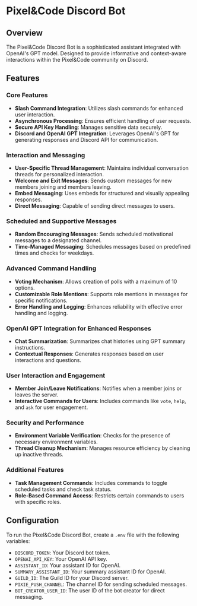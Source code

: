 # Pixel&Code Discord Bot

## Overview
The Pixel&Code Discord Bot is a sophisticated assistant integrated with OpenAI's GPT model. Designed to provide informative and context-aware interactions within the Pixel&Code community on Discord.

## Features

### Core Features
- **Slash Command Integration**: Utilizes slash commands for enhanced user interaction.
- **Asynchronous Processing**: Ensures efficient handling of user requests.
- **Secure API Key Handling**: Manages sensitive data securely.
- **Discord and OpenAI GPT Integration**: Leverages OpenAI's GPT for generating responses and Discord API for communication.

### Interaction and Messaging
- **User-Specific Thread Management**: Maintains individual conversation threads for personalized interaction.
- **Welcome and Exit Messages**: Sends custom messages for new members joining and members leaving.
- **Embed Messaging**: Uses embeds for structured and visually appealing responses.
- **Direct Messaging**: Capable of sending direct messages to users.

### Scheduled and Supportive Messages
- **Random Encouraging Messages**: Sends scheduled motivational messages to a designated channel.
- **Time-Managed Messaging**: Schedules messages based on predefined times and checks for weekdays.

### Advanced Command Handling
- **Voting Mechanism**: Allows creation of polls with a maximum of 10 options.
- **Customizable Role Mentions**: Supports role mentions in messages for specific notifications.
- **Error Handling and Logging**: Enhances reliability with effective error handling and logging.

### OpenAI GPT Integration for Enhanced Responses
- **Chat Summarization**: Summarizes chat histories using GPT summary instructions.
- **Contextual Responses**: Generates responses based on user interactions and questions.

### User Interaction and Engagement
- **Member Join/Leave Notifications**: Notifies when a member joins or leaves the server.
- **Interactive Commands for Users**: Includes commands like `vote`, `help`, and `ask` for user engagement.

### Security and Performance
- **Environment Variable Verification**: Checks for the presence of necessary environment variables.
- **Thread Cleanup Mechanism**: Manages resource efficiency by cleaning up inactive threads.

### Additional Features
- **Task Management Commands**: Includes commands to toggle scheduled tasks and check task status.
- **Role-Based Command Access**: Restricts certain commands to users with specific roles.

## Configuration
To run the Pixel&Code Discord Bot, create a `.env` file with the following variables:
- `DISCORD_TOKEN`: Your Discord bot token.
- `OPENAI_API_KEY`: Your OpenAI API key.
- `ASSISTANT_ID`: Your assistant ID for OpenAI.
- `SUMMARY_ASSISTANT_ID`: Your summary assistant ID for OpenAI.
- `GUILD_ID`: The Guild ID for your Discord server.
- `PIXIE_PUSH_CHANNEL`: The channel ID for sending scheduled messages.
- `BOT_CREATOR_USER_ID`: The user ID of the bot creator for direct messaging.